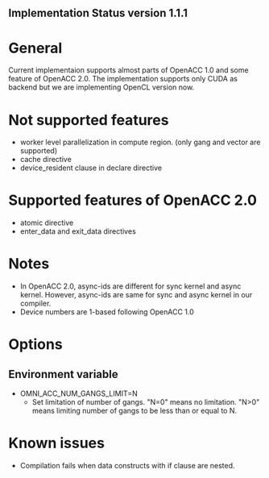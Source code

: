 Implementation Status version 1.1.1
---------------------------------------
# General
Current implementaion supports almost parts of OpenACC 1.0 and some feature of OpenACC 2.0.
The implementation supports only CUDA as backend but we are implementing OpenCL version now.

# Not supported features
* worker level parallelization in compute region. (only gang and vector are supported)
* cache directive
* device_resident clause in declare directive

# Supported features of OpenACC 2.0
* atomic directive
* enter_data and exit_data directives

# Notes
* In OpenACC 2.0, async-ids are different for sync kernel and async kernel. However, async-ids are same for sync and async kernel in our compiler.
* Device numbers are 1-based following OpenACC 1.0

# Options
## Environment variable
* OMNI_ACC_NUM_GANGS_LIMIT=N
    * Set limitation of number of gangs. "N=0" means no limitation. "N>0" means limiting number of gangs to be less than or equal to N.

# Known issues
* Compilation fails when data constructs with if clause are nested.
